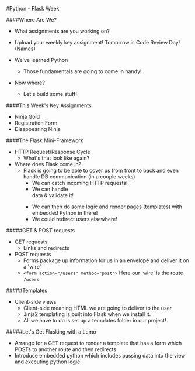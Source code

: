#Python - Flask Week

####Where Are We?
- What assignments are you working on?

- Upload your weekly key assignment! Tomorrow is Code Review Day! (Names)

- We've learned Python
  - Those fundamentals are going to come in handy!
- Now where?
  - Let's build some stuff!

####This Week's Key Assignments
- Ninja Gold
- Registration Form
- Disappearing Ninja

####The Flask Mini-Framework
- HTTP Request/Response Cycle
  - What's that look like again?
- Where does Flask come in?
  - Flask is going to be able to cover us from front to back and even handle DB communication (in a couple weeks)
    - We can catch incoming HTTP requests!
    - We can handle <form> data & validate it!
    - We can then do some logic and render pages (templates) with embedded Python in there!
    - We could redirect users elsewhere!

#####GET & POST requests
- GET requests
  - Links and redirects
- POST requests
  - Forms package up information for us in an envelope and deliver it on a 'wire'
  - ```<form action="/users" method="post">``` Here our 'wire' is the route ```/users```

#####Templates
- Client-side views  
  - Client-side meaning HTML we are going to deliver to the user
  - Jinja2 templating is built into Flask when we install it.
  - All we have to do is set up a templates folder in our project!

#####Let's Get Flasking with a Lemo
- Arrange for a GET request to render a template that has a form which POSTs to another route and then redirects
- Introduce embedded python which includes passing data into the view and executing python logic
